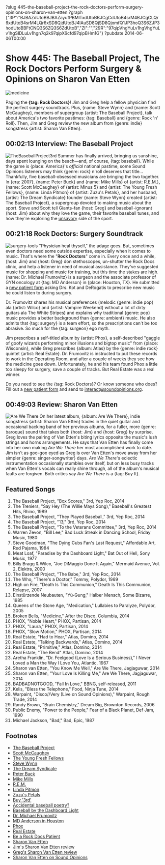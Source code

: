 ?slug 445-the-baseball-project-the-rock-doctors-perform-surgery-opinions-on-sharon-van-etten
?graph {"3P":"BJBAZdUtoBBJBAZayufPBMlTxdUtoBBJCgCdUtoB4srM4BJCgCLQr6xdUtoB4srM4LQr6xSD8QjdUtoBJ4IAuSD8QjSD8QjomfQ1JP3hoQ3S6ZJP3hodUtoBBFtCNQ3S6ZQ3S6ZdUtoB","ZI":"","29R":"97qipVhgYuLv1hgVhgYuLv1hgSIDLuLv1hgn7q2k97qipX6cfd97qipBHm1G"}
?pubdate 2014-06-06T00:00

# Show 445: The Baseball Project, The Rock Doctors Perform Surgery & Opinions on Sharon Van Etten

![medicine](//static.soundopinions.org/images/2014/rockdoc_web.jpg)

Paging the **{tag: Rock Doctors}**! Jim and Greg help a fellow physician find the perfect surgery soundtrack. Plus, {name: Steve Wynn} and {name: Scott McCaughey}, members of supergroup {artist: The Baseball Project}, talk about America's two favorite pastimes: {tag: Baseball} and {genre: Rock 'n' Roll}. Then, Jim and Greg review the new album from {genre: indie} songstress {artist: Sharon Van Etten}.

## 00:02:13 Interview: The Baseball Project
![TheBaseballProject3rd](//static.soundopinions.org/images/2014/TheBaseballProject3rd.jpg)
Summer has finally arrived, bringing us sunshine, days spent lounging on the beach—and, of course, {tag: baseball}. While the game is {place: America}'s *official* national pastime, some Sound Opinions listeners may think {genre: rock} n'roll deserves that title… Thankfully, five baseball-obsessed musicians are bringing the two together. In {era: 2007}, {name: Peter Buck} and {name: Mike Mills} of {artist: R.E.M.}, {name: Scott McCaughey} of {artist: Minus 5} and {artist: The Young Fresh Fellows}, {name: Linda Pitmon} of {artist: Zuzu's Petals}, and her husband, {artist: The Dream Syndicate} founder {name: Steve Wynn} created {artist: The Baseball Project}, a supergroup devoted to making music about the sport. Steve and Scott tell Giants-fan {host: Greg} and baseball-ignorant {host: Jim} about why they love the game, their favorite baseball tunes, and how they're exploring the [unsavory](http://lyrics.wikia.com/The_Baseball_Project:13) side of the sport.


## 00:21:18 Rock Doctors: Surgery Soundtrack
![surgery-tools](http://static.soundopinions.org/images/2014/surgery-tools.jpg)
"Physician heal thyself," the adage goes. But, sometimes even doctors need some outside expertise, especially when it comes to music. That's where the "**Rock Doctors**" come in. Every once and a while, {host: Jim} and {host: Greg} don stethoscopes, un-shutter the Rock Docs clinic, and help a listener in need of musical assistance. They've suggested music for [shopping](http://soundopinions.org/show/259/#rockdoctors) and music for [training](http://soundopinions.org/show/406/#rockdoctors), but this time the stakes are high. {name: Dr. Michael Frumovitz} is a surgeon and the associate professor of GYN oncology at {tag: MD Anderson} in {place: Houston, TX}. He submitted a [new patient form](http://www.soundopinions.org/rockdocsform.pdf) asking Drs. Kot and DeRogatis to prescribe new music he could listen to during surgery. 

Dr. Frumovitz shares his musical preferences (melodic {genre: indie pop} ala {artist: Wilco} and {artist: Vampire Weekend} without a lot of dirty guitars ala The White Stripes) and explains why traditional {genre: pop} music provides a better background than {genre: ambient} music. He also admits that {tag: surgery} is a team effort, so the prescriptions can't be too abrasive. So much for the {tag: surgeon} ego myth.

Jim prescribes a self-titled album by {artist: Phox}, a self-described "gaggle of goofy wizards performing minor illusions and bigtop music" from {place: Wisconsin}, while Greg prescribes {album: Atlas} by the {genre: indie rock} quintet {artist: Real Estate}. Dr. Frumovitz is instructed to put these records to work in the Operating Room, and after a couple of weeks they see how the medicine goes down. Unfortunately, he and his team found Phox a little too sleepy for surgery, save a couple of tracks. But Real Estate was a real winner.

Do you need to see the {tag: Rock Doctors}? Or know someone who does? Fill out a [new patient form](http://www.soundopinions.org/rockdocsform.pdf) and send to interact@soundopinions.org.

## 00:49:03 Review: Sharon Van Etten
![Are We There](https://upload.wikimedia.org/wikipedia/en/thumb/d/d2/AreWeThere.jpg/220px-AreWeThere.jpg "314263775/820969262")
On her latest album, {album: Are We There}, indie songstress {artist: Sharon Van Etten} trades in the quiet guitar and occasional backing band of her previous albums, for a fuller, more {genre: baroque} sound that takes both {host: Jim} and {host: Greg} by surprise. Greg loves the pairing of Van Etten's biting lyrics opposite the music's lush strings and horns arrangements. He says that Van Etten has finally come into her own  making *Are We There* her most accomplished work to date. Jim isn't as goo-goo eyed as Greg is over Van Etten's move away from her simpler {genre: singer-songwriter} days. *Are We There*'s eclectic instrumentation occasionally stumbles over itself, but on less busy tracks when Van Etten's vocals can really shine through, all of the album's musical faults are forgiven. Both critics say *Are We There* is a {tag: Buy It}. 


## Featured Songs
1. The Baseball Project, "Box Scores," 3rd, Yep Roc, 2014
1. The Treniers, "Say Hey (The Willie Mays Song)," Baseball's Greatest Hits, Rhino, 1989
1. The Baseball Project, "They Played Baseball," 3rd, Yep Roc, 2014
1. The Baseball Project, "13," 3rd, Yep Roc, 2014
1. The Baseball Project, "To the Veterans Committee," 3rd, Yep Roc, 2014
1. Warren Zevon, "Bill Lee," Bad Luck Streak in Dancing School, Friday Music, 1980
1. Steve Goodman, "The Dying Cubs Fan's Last Request," Affordable Art, Red Pajama, 1984
1. Meat Loaf, "Paradise by the Dashboard Light," Bat Out of Hell, Sony Music, 1977
1. Billy Bragg & Wilco, "Joe DiMaggio Done It Again," Mermaid Avenue, Vol. 2, Elektra, 2000
1. The Baseball Project, "The Babe," 3rd, Yep Roc, 2014
1. The Who, "There's a Doctor," Tommy, Polydor, 1969
1. High on Fire, "Death Is This Communion," Death Is This Communion, Relapse, 2007
1. Einstürzende Neubauten, "Yü-Gung," Halber Mensch, Some Bizarre, 1985
1. Queens of the Stone Age, "Medication," Lullabies to Paralyze, Polydor, 2005
1. Broken Bells, "Medicine," After the Disco, Columbia, 2014
1. PHOX, "Noble Heart," PHOX, Partisan, 2014
1. PHOX, "Laura," PHOX, Partisan, 2014
1. PHOX, "Slow Motion," PHOX, Partisan, 2014
1. Real Estate, "Had to Hear," Atlas, Domino, 2014
1. Real Estate, "Talking Backwards," Atlas, Domino, 2014
1. Real Estate, "Primitive," Atlas, Domino, 2014
1. Real Estate, "The Bend" Atlas, Domino, 2014
1. Aretha Franklin, "Dr. Feelgood (Love Is a Serious Business)," I Never Loved a Man the Way I Love You, Atlantic, 1967
1. Sharon van Etten, "You Know Me Well," Are We There, Jagjaguwar, 2014
1. Sharon van Etten, "Your Love Is Killing Me," Are We There, Jagjaguwar, 2014
1. BADBADNOTGOOD, "Fall In Love," BBNG, self-released, 2011
1. Kelis, "Bless the Telephone," Food, Ninja Tune, 2014
1. Warpaint, "Disco//Very (Live on Sound Opinions)," Warpaint, Rough Trade, 2014
1. Randy Brown, "Brain Chemistry," Dream Big, Brownton Records, 2006
1. Public Enemy, "Power to the People," Fear of a Black Planet, Def Jam, 1990
1. Michael Jackson, "Bad," Bad, Epic, 1987





## Footnotes
- [The Baseball Project](http://thebaseballproject.net/)
- [Scott McCaughey](http://www.allmusic.com/artist/scott-mccaughey-mn0000838503)
- [The Young Fresh Fellows](http://www.allmusic.com/artist/the-young-fresh-fellows-mn0000689768)
- [Steve Wynn](http://www.stevewynn.net/)
- [The Dream Syndicate](http://www.thedreamsyndicate.com/)
- [Peter Buck](http://www.allmusic.com/artist/peter-buck-mn0000319364)
- [Mike Mills](http://www.allmusic.com/artist/mike-mills-mn0000414895)
- [R.E.M.](http://www.allmusic.com/artist/rem-mn0000325459)
- [Linda Pitmon](http://www.allmusic.com/artist/linda-pitmon-mn0000830994)
- [Zuzu's Petals](http://www.allmusic.com/artist/zuzus-petals-mn0000231042)
- [Buy '3rd'](http://www.amazon.com/3rd-Baseball-Project/dp/B00IACUMFI/ref=sr_1_4?ie=UTF8&qid=1401905783&sr=8-4)
- [Accidental baseball poetry?](http://www.goodreads.com/book/show/3860.O_Holy_Cow_)
- [Baseball by the Dashboard Light](http://sports.espn.go.com/espn/page2/story?page=pearlman/070816)
- [Dr. Michael Frumovitz](http://faculty.mdanderson.org/Michael_Frumovitz/)
- [MD Anderson in Houston](http://www.mdanderson.org/about-us/index.html)
- [Phox](http://phoxband.com/)
- [Real Estate](http://www.realestatetheband.com/)
- [Be a Rock Docs Patient](http://www.soundopinions.org/rockdocsform.pdf)
- [Sharon Van Etten](http://www.sharonvanetten.com/)
- [Jim's Sharon Van Etten review](http://www.wbez.org/blogs/jim-derogatis/2014-05/sharon-van-etten-goes-baroque-110242)
- [Greg's Sharon Van Etten review](http://articles.chicagotribune.com/2012-02-08/entertainment/chi-sharon-van-etten-profile-sharon-van-etten-profiled-20120208_1_sharon-van-etten-songs-musicnow)
- [Sharon Van Etten on Sound Opinions](http://www.soundopinions.org/show/336/#sharonvanetten)

